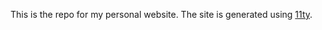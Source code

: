 This is the repo for my personal website. The site is generated using [11ty](https://www.11ty.dev/).
